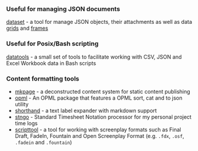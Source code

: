 
### Useful for managing JSON documents

[dataset](https://caltechlibrary.github.io/dataset/) - a tool for manage JSON objects, their attachments as well as data [grids](https://caltechlibrary.github.io/dataset/docs/grid.html) and [frames](https://caltechlibrary.github.io/dataset/docs/frames.html)


### Useful for Posix/Bash scripting

[datatools](https://caltechlibrary.github.io/datatools/) - a small set of tools to facilitate working with CSV, JSON and Excel Workbook data in Bash scripts

### Content formatting tools

+ [mkpage](https://caltechlibrary.github.io/mkpage/) - a deconstructed content system for static content publishing
+ [opml](/opml/) - An OPML package that features a OPML sort, cat and to json utility
+ [shorthand](/shorthand/) - a text label expander with markdown support
+ [stngo](/stngo/) - Standard Timesheet Notation processor for my personal project time logs
+ [scripttool](https://rsdoiel.github.io/scripttool/) - a tool for working with screenplay formats such as Final Draft, FadeIn, Fountain and Open Screenplay Format (e.g. `.fdx`, `.osf`, `.fadein` and `.fountain`)

